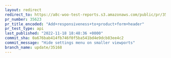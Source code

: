 ```yaml
---
layout: redirect
redirect_to: https://a8c-woo-test-reports.s3.amazonaws.com/public/pr/35623/api/index.html
pr_number: 35623
pr_title_encoded: "Add+responsiveness+to+product+form+header"
pr_test_type: api
last_published: "2022-11-18 18:48:36 +0000"
commit_sha: 0a676bab414fb746f0f5ba541bd4e9dcb83ee4c2
commit_message: "Hide settings menu on smaller viewports"
branch_name: update/35168
---
```

